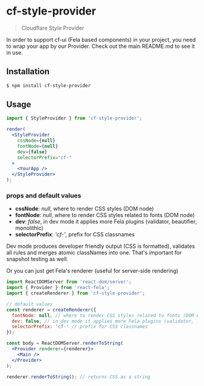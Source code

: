 # cf-style-provider

> Cloudflare Style Provider

In order to support cf-ui (Fela based components) in your project, you need to wrap your app by our Provider. Check out the main README.md to see it in use.

## Installation

```sh
$ npm install cf-style-provider
```

## Usage

```jsx
import { StyleProvider } from 'cf-style-provider';

render(
  <StyleProvider
    cssNode={null}
    fontNode={null}
    dev={false}
    selectorPrefix="cf-"
  >
    <YourApp />
  </StyleProvider>
);
```

### props and default values

- **cssNode**: *null*, where to render CSS styles (DOM node)
- **fontNode**: *null*, where to render CSS styles related to fonts (DOM node)
- **dev**: *false*, in dev mode it applies more Fela plugins (validator, beautifier, monolithic)
- **selectorPrefix**: *'cf-'*, prefix for CSS classnames

Dev mode produces developer friendly output (CSS is formatted), validates all rules and merges atomic classNames into one. That's important for snapshot testing as well.

Or you can just get Fela's renderer (useful for server-side rendering)

```jsx
import ReactDOMServer from 'react-dom/server';
import { Provider } from 'react-fela';
import { createRenderer } from 'cf-style-provider';

// default values
const renderer = createRenderer({
  fontNode: null, // where to render CSS styles related to fonts (DOM node)
  dev: false, // in dev mode it applies more Fela plugins (validator, ...)
  selectorPrefix: 'cf-' // prefix for CSS classnames
});

const body = ReactDOMServer.renderToString(
  <Provider renderer={renderer}>
    <Main />
  </Provider>
);

renderer.renderToString(); // returns CSS as a string
```
